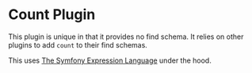 # Count Plugin

This plugin is unique in that it provides no find schema. It relies on other plugins to add `count` to their find schemas.

This uses [The Symfony Expression Language](https://symfony.com/doc/current/components/expression_language/syntax.html#arithmetic-operators) under the hood.
